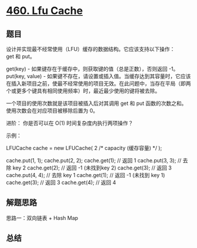 # [460. Lfu Cache](https://leetcode-cn.com/problems/lfu-cache/)

## 题目

设计并实现最不经常使用（LFU）缓存的数据结构。它应该支持以下操作：get 和 put。

get(key) - 如果键存在于缓存中，则获取键的值（总是正数），否则返回 -1。
put(key, value) - 如果键不存在，请设置或插入值。当缓存达到其容量时，它应该在插入新项目之前，使最不经常使用的项目无效。在此问题中，当存在平局（即两个或更多个键具有相同使用频率）时，最近最少使用的键将被去除。

一个项目的使用次数就是该项目被插入后对其调用 get 和 put 函数的次数之和。使用次数会在对应项目被移除后置为 0。

进阶：
你是否可以在 O(1) 时间复杂度内执行两项操作？

示例：

LFUCache cache = new LFUCache( 2 /* capacity (缓存容量) */ );

cache.put(1, 1);
cache.put(2, 2);
cache.get(1);       // 返回 1
cache.put(3, 3);    // 去除 key 2
cache.get(2);       // 返回 -1 (未找到key 2)
cache.get(3);       // 返回 3
cache.put(4, 4);    // 去除 key 1
cache.get(1);       // 返回 -1 (未找到 key 1)
cache.get(3);       // 返回 3
cache.get(4);       // 返回 4


## 解题思路

思路一：双向链表 + Hash Map


## 总结